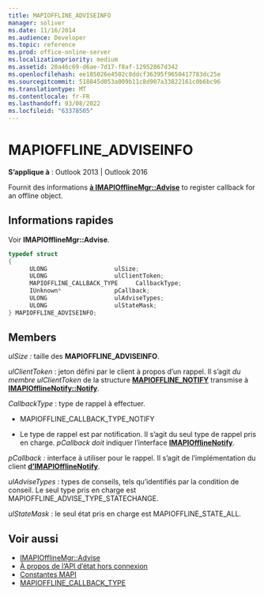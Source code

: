 ```yaml
---
title: MAPIOFFLINE_ADVISEINFO
manager: soliver
ms.date: 11/16/2014
ms.audience: Developer
ms.topic: reference
ms.prod: office-online-server
ms.localizationpriority: medium
ms.assetid: 20a46c69-d6ae-7d17-f8af-12952867d342
ms.openlocfilehash: ee185026e4502c8ddcf36395f9650417783dc25e
ms.sourcegitcommit: 518845d053a009b11c8d907a33822161c0b6bc96
ms.translationtype: MT
ms.contentlocale: fr-FR
ms.lasthandoff: 03/08/2022
ms.locfileid: "63378505"
---
```

# <a name="mapioffline_adviseinfo"></a>MAPIOFFLINE_ADVISEINFO

**S’applique à** : Outlook 2013 | Outlook 2016
  
Fournit des informations **[à IMAPIOfflineMgr::Advise](imapiofflinemgr-advise.md)** to register callback for an offline object.
  
## <a name="quick-info"></a>Informations rapides

Voir **IMAPIOfflineMgr::Advise**.
  
```cpp
typedef struct 
{ 
      ULONG                   ulSize; 
      ULONG                   ulClientToken; 
      MAPIOFFLINE_CALLBACK_TYPE     CallbackType; 
      IUnknown*               pCallback; 
      ULONG                   ulAdviseTypes; 
      ULONG                   ulStateMask; 
} MAPIOFFLINE_ADVISEINFO;
```

## <a name="members"></a>Members

_ulSize :_ taille des **MAPIOFFLINE_ADVISEINFO**.

_ulClientToken_ : jeton défini par le client à propos d’un rappel. Il s’agit _du membre ulClientToken_ de la structure **[MAPIOFFLINE_NOTIFY](mapioffline_notify.md)** transmise à **[IMAPIOfflineNotify::Notify](imapiofflinenotify-notify.md)**.

_CallbackType_ : type de rappel à effectuer.

- MAPIOFFLINE_CALLBACK_TYPE_NOTIFY

- Le type de rappel est par notification. Il s’agit du seul type de rappel pris en charge. _pCallback doit_  indiquer l’interface **[IMAPIOfflineNotify](imapiofflinenotifyiunknown.md)**.

_pCallback :_ interface à utiliser pour le rappel. Il s’agit de l’implémentation du client **[d’IMAPIOfflineNotify](imapiofflinenotifyiunknown.md)**.

_ulAdviseTypes_ : types de conseils, tels qu’identifiés par la condition de conseil. Le seul type pris en charge est MAPIOFFLINE_ADVISE_TYPE_STATECHANGE.

_ulStateMask_ : le seul état pris en charge est MAPIOFFLINE_STATE_ALL.

## <a name="see-also"></a>Voir aussi

- [IMAPIOfflineMgr::Advise](imapiofflinemgr-advise.md)
- [À propos de l’API d’état hors connexion](about-the-offline-state-api.md)
- [Constantes MAPI](mapi-constants.md)
- [MAPIOFFLINE_CALLBACK_TYPE](mapioffline_callback_type.md)
